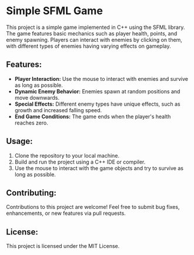 # Simple SFML Game

This project is a simple game implemented in C++ using the SFML library. The game features basic mechanics such as player health, points, and enemy spawning. Players can interact with enemies by clicking on them, with different types of enemies having varying effects on gameplay.

## Features:

- **Player Interaction:** Use the mouse to interact with enemies and survive as long as possible.
- **Dynamic Enemy Behavior:** Enemies spawn at random positions and move downwards.
- **Special Effects:** Different enemy types have unique effects, such as growth and increased falling speed.
- **End Game Conditions:** The game ends when the player's health reaches zero.

## Usage:

1. Clone the repository to your local machine.
2. Build and run the project using a C++ IDE or compiler.
3. Use the mouse to interact with the game objects and try to survive as long as possible.

## Contributing:

Contributions to this project are welcome! Feel free to submit bug fixes, enhancements, or new features via pull requests.

## License:

This project is licensed under the MIT License.

